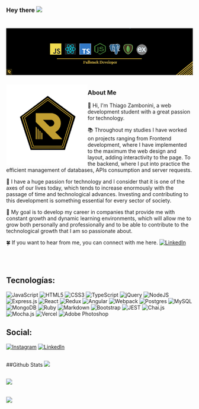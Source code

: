 ### Hey there <img src="https://media.giphy.com/media/hvRJCLFzcasrR4ia7z/giphy.gif" width="25px">
# [![Thiago Zambonini Header](https://github.com/Remojs/Remojs/blob/master/Sin%20t%C3%ADtulo-1.jpg?raw=true)](https://www.linkedin.com/in/thiago-zambonini)



<p>
  <img width="220" align='left' src="https://github.com/Remojs/Remojs/blob/master/LOGO%202.png?raw=true">
</p>

##

### About Me
👋 Hi, I'm Thiago Zambonini, a web development student with a great passion for technology.</br>

📚 Throughout my studies I have worked on projects ranging from Frontend development, where I have implemented to the maximum the web design and layout, adding interactivity to the page. To the backend, where I put into practice the efficient management of databases, APIs consumption and server requests.</br>

🚀 I have a huge passion for technology and I consider that it is one of the axes of our lives today, which tends to increase enormously with the passage of time and technological advances. Investing and contributing to this development is something essential for every sector of society.</br>

🎯 My goal is to develop my career in companies that provide me with constant growth and dynamic learning environments, which will allow me to grow both personally and professionally and to be able to contribute to the technological growth that I am so passionate about.</br>

🍀 If you want to hear from me, you can connect with me here. [![LinkedIn](https://img.shields.io/badge/LinkedIn-Thiago_Zambonini-0077B5?style=for-the-badge&logo=linkedin&logoColor=white&labelColor=101010)](https://www.linkedin.com/in/thiago-zambonini-2a279a239/)
</br>
</br>
</br>
</br>

##

## Tecnologías:
![JavaScript](https://img.shields.io/badge/javascript-%23323330.svg?style=for-the-badge&logo=javascript&logoColor=%23F7DF1E) 
![HTML5](https://img.shields.io/badge/html5-%23E34F26.svg?style=for-the-badge&logo=html5&logoColor=white) 
![CSS3](https://img.shields.io/badge/css3-%231572B6.svg?style=for-the-badge&logo=css3&logoColor=white) 
![TypeScript](https://img.shields.io/badge/typescript-%23007ACC.svg?style=for-the-badge&logo=typescript&logoColor=white)
![jQuery](https://img.shields.io/badge/jquery-%230769AD.svg?style=for-the-badge&logo=jquery&logoColor=white)
![NodeJS](https://img.shields.io/badge/node.js-6DA55F?style=for-the-badge&logo=node.js&logoColor=white)
![Express.js](https://img.shields.io/badge/Express.js-404D59?style=for-the-badge)
![React](https://img.shields.io/badge/react-%2320232a.svg?style=for-the-badge&logo=react&logoColor=%2361DAFB)
![Redux](https://img.shields.io/badge/redux-%23593d88.svg?style=for-the-badge&logo=redux&logoColor=white) 
![Angular](https://img.shields.io/badge/Angular-DD0031?style=for-the-badge&logo=angular&logoColor=white)
![Webpack](https://img.shields.io/badge/webpack-%238DD6F9.svg?style=for-the-badge&logo=webpack&logoColor=black) 
![Postgres](https://img.shields.io/badge/postgres-%23316192.svg?style=for-the-badge&logo=postgresql&logoColor=white) 
![MySQL](https://img.shields.io/badge/MySQL-00000F?style=for-the-badge&logo=mysql&logoColor=white)
![MongoDB](https://img.shields.io/badge/MongoDB-%234ea94b.svg?style=for-the-badge&logo=mongodb&logoColor=white)
![Ruby](https://img.shields.io/badge/Ruby-CC342D?style=for-the-badge&logo=ruby&logoColor=white)
![Markdown](https://img.shields.io/badge/Markdown-000000?style=for-the-badge&logo=markdown&logoColor=white)
![Bootstrap](https://img.shields.io/badge/Bootstrap-563D7C?style=for-the-badge&logo=bootstrap&logoColor=white)
![JEST](https://img.shields.io/badge/Jest-323330?style=for-the-badge&logo=Jest&logoColor=white)
![Chai.js](https://img.shields.io/badge/chai.js-323330?style=for-the-badge&logo=chai&logoColor=red) 
![Mocha.js](https://img.shields.io/badge/mocha.js-323330?style=for-the-badge&logo=mocha&logoColor=Brown)
![Vercel](https://img.shields.io/badge/Vercel-000000?style=for-the-badge&logo=vercel&logoColor=white)
![Adobe Photoshop](https://img.shields.io/badge/adobephotoshop-%2331A8FF.svg?style=for-the-badge&logo=adobephotoshop&logoColor=white)
</br>

## Social:

[![Instagram](https://img.shields.io/badge/Instagram-@zambo_Thiago-E4405F?style=for-the-badge&logo=instagram&logoColor=white&labelColor=101010)](https://www.instagram.com/zambo_thiago/?hl=es)
[![LinkedIn](https://img.shields.io/badge/LinkedIn-Thiago_Zambonini-0077B5?style=for-the-badge&logo=linkedin&logoColor=white&labelColor=101010)](https://www.linkedin.com/in/thiago-zambonini-2a279a239/)

## 

##Github Stats
![](https://github-readme-stats.vercel.app/api?username=agusbusta&theme=dark&hide_border=true&include_all_commits=true&count_private=true)<br/>
##
![](https://github-readme-streak-stats.herokuapp.com/?user=agusbusta&theme=dark&hide_border=true)<br/>
##
![](https://github-readme-stats.vercel.app/api/top-langs/?username=agusbusta&theme=dark&hide_border=true&include_all_commits=true&count_private=true&layout=compact)
##

